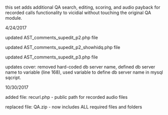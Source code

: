 
this set adds additional QA search, editing, scoring, and audio payback for recorded calls functionality to vicidial without touching the original QA module.

4/24/2017

updated AST_comments_supedit_p2.php file

updated AST_comments_supedit_p2_showhidq.php file

updated AST_comments_supedit_p3.php file

updates cover: removed hard-coded db server name, defined db server name to variable (line 168), used variable to define db server name in mysql sqcript.

10/30/2017

added file: recurl.php - public path for recorded audio files

replaced file: QA.zip - now includes ALL required files and folders

